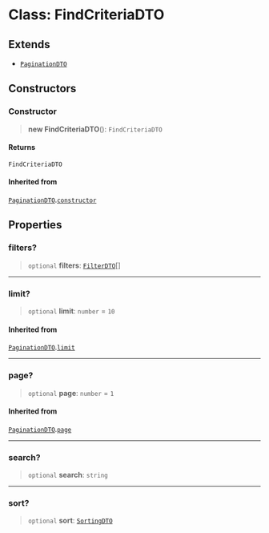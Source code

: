 # Class: FindCriteriaDTO

## Extends

- [`PaginationDTO`](/api/dtos/Class.PaginationDTO.md)

## Constructors

<a id="constructor"></a>

### Constructor

> **new FindCriteriaDTO**(): `FindCriteriaDTO`

#### Returns

`FindCriteriaDTO`

#### Inherited from

[`PaginationDTO`](/api/dtos/Class.PaginationDTO.md).[`constructor`](/api/dtos/Class.PaginationDTO.md#constructor)

## Properties

<a id="filters"></a>

### filters?

> `optional` **filters**: [`FilterDTO`](/api/dtos/Class.FilterDTO.md)[]

***

<a id="limit"></a>

### limit?

> `optional` **limit**: `number` = `10`

#### Inherited from

[`PaginationDTO`](/api/dtos/Class.PaginationDTO.md).[`limit`](/api/dtos/Class.PaginationDTO.md#limit)

***

<a id="page"></a>

### page?

> `optional` **page**: `number` = `1`

#### Inherited from

[`PaginationDTO`](/api/dtos/Class.PaginationDTO.md).[`page`](/api/dtos/Class.PaginationDTO.md#page)

***

<a id="search"></a>

### search?

> `optional` **search**: `string`

***

<a id="sort"></a>

### sort?

> `optional` **sort**: [`SortingDTO`](/api/dtos/Class.SortingDTO.md)
